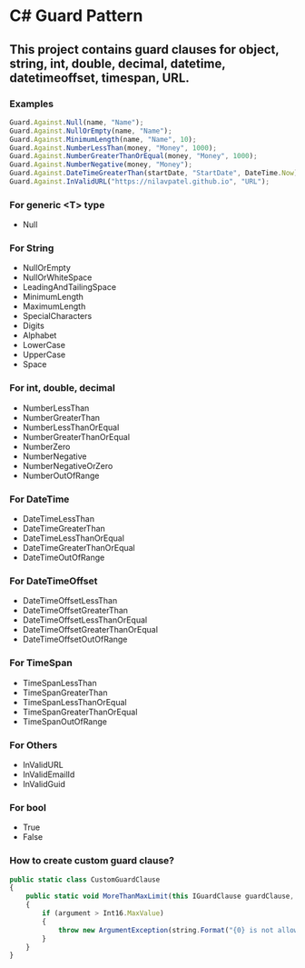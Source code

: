 # C# Guard Pattern

## This project contains guard clauses for object, string, int, double, decimal, datetime, datetimeoffset, timespan, URL.

### Examples

````javascript
Guard.Against.Null(name, "Name");
Guard.Against.NullOrEmpty(name, "Name");
Guard.Against.MinimumLength(name, "Name", 10);
Guard.Against.NumberLessThan(money, "Money", 1000);
Guard.Against.NumberGreaterThanOrEqual(money, "Money", 1000);
Guard.Against.NumberNegative(money, "Money");
Guard.Against.DateTimeGreaterThan(startDate, "StartDate", DateTime.Now);
Guard.Against.InValidURL("https://nilavpatel.github.io", "URL");
````

### For generic &lt;T&gt; type
- Null

### For String
- NullOrEmpty
- NullOrWhiteSpace
- LeadingAndTailingSpace
- MinimumLength
- MaximumLength
- SpecialCharacters
- Digits
- Alphabet
- LowerCase
- UpperCase
- Space

### For int, double, decimal
- NumberLessThan
- NumberGreaterThan
- NumberLessThanOrEqual
- NumberGreaterThanOrEqual
- NumberZero
- NumberNegative
- NumberNegativeOrZero
- NumberOutOfRange

### For DateTime
- DateTimeLessThan
- DateTimeGreaterThan
- DateTimeLessThanOrEqual
- DateTimeGreaterThanOrEqual
- DateTimeOutOfRange

### For DateTimeOffset
- DateTimeOffsetLessThan
- DateTimeOffsetGreaterThan
- DateTimeOffsetLessThanOrEqual
- DateTimeOffsetGreaterThanOrEqual
- DateTimeOffsetOutOfRange

### For TimeSpan
- TimeSpanLessThan
- TimeSpanGreaterThan
- TimeSpanLessThanOrEqual
- TimeSpanGreaterThanOrEqual
- TimeSpanOutOfRange

### For Others
- InValidURL
- InValidEmailId
- InValidGuid

### For bool
- True
- False

### How to create custom guard clause?
````javascript
public static class CustomGuardClause
{
    public static void MoreThanMaxLimit(this IGuardClause guardClause, int argument, string argumentName)
    {
        if (argument > Int16.MaxValue)
        {
            throw new ArgumentException(string.Format("{0} is not allowing to be more than Int16 max limit", argumentName));
        }
    }
}
````
